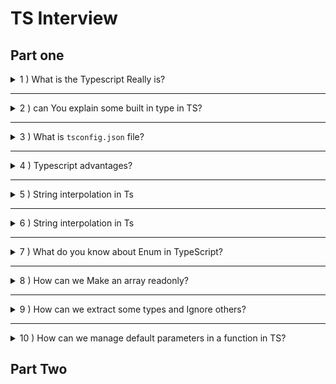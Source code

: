 # TS Interview

## Part one

<details>
  <summary>1 ) What is the Typescript Really is?</summary>

it's a free and open-source high-level programming language developed by Microsoft which acts as a statically-typed superset of JavaScript.
By extending JavaScript with type annotations and interfaces, it enables developers to catch errors during the compilation process rather than at runtime, thus ensuring safer and more efficient code

</details>

<hr/>

<details>

  <summary>2 ) can You explain some built in type in TS?</summary>
so We have several built in type in ts.
like :

`number` : numeric values . integers or floats .
`string` : Represents a sequence of characters, commonly used for storing textual data.
`void` : Represents the lack of a type, commonly used as the return type for functions that do not return a value.
`null` : Represents the absence of a value intentionally assigned to a variable.
`undefined` : Represents a variable that has not yet been assigned a value.
`any` :Represents any type of value and allows a variable to store multiple types.

give me an example :

```ts
let name: string = 'Aghaei'
let age: number = 22
let isAdmin: boolean = true
let user: null = null
let value: undefined = undefined
let uniqueKey: symbol = Symbol('key')
```

</details>

<hr/>

<details>

  <summary>3 ) What is <code>tsconfig.json</code> file?</summary>

it's a configuration file used by TypeScript to control various aspects of the TypeScript compiler behavior when building (transpile) TypeScript files into JavaScript. This file provides a way to define the **options** and **settings** that the TypeScript compiler (typically tsc CLI) should use during the compilation process.

it has many options like :

- `target`: Specifies the output language level, e.g., `ES5`, `ES6`, or a `higher ECMAScript version`.
- `module`: Sets the module system used in the output, e.g., CommonJS, AMD, UMD, or ES2015.
- `outDir`: Indicates the output directory for the compiled JavaScript files.
- `sourceMap`: Generates source map files for debugging purposes.
- `strict`: Enables stricter type checking and other compiler checks to ensure more robust code.
- `watch`: Enables watch mode, where the compiler will automatically recompile when there are changes in the TypeScript files.
- `exclude`: An array that lists file patterns to be excluded from the compilation, usually for files that are dependencies or not required for the build process.

and so on...

</details>

<hr/>

<details>

  <summary>4 ) Typescript advantages?</summary>

- Large-scale application support: TypeScript's features, such as generics, namespaces, and modules, foster the creation of modular and scalable code, making it an ideal choice for large and complex applications.

- Better tooling and editor support (intellisense and Developer Experience): TypeScript provides excellent integration with popular IDEs, resulting in advanced autocompletion, code navigation, and refactoring tools. This improves the development experience and boosts productivity.

- Static typing: TypeScript adds static typing to JavaScript, which catches type-related errors at compile-time instead of runtime. This allows developers to identify and fix issues early in the development process, reducing bugs and improving overall code quality.

- JavaScript ecosystem compatibility: TypeScript is fully compatible with JavaScript libraries, frameworks, and tools, enabling seamless integration into existing development workflows.

- Code maintainability: TypeScript's static types, interfaces, and other OOP features contribute to better code readability and maintainability, making it easier for developers to understand and work with shared codebase.

</details>

<hr/>

<details>

  <summary>5 ) String interpolation in Ts</summary>

its also known as template literal or template string.
It allows you to embed expressions within string literals, using backticks (`) instead of single or double quotes. To include a variable or expression within the string, use the ${expression} syntax.

example :

```ts
let name: string = 'Aghaei'
let job: string = 'front end developer'
let age: number = 22

let message: string = `hi! i'm ${name} and i'm ${age} years old . i'm a ${job}. happy to see you here`
```

</details>

<hr/>

<details>

  <summary>6 ) String interpolation in Ts</summary>

its also known as template literal or template string.
It allows you to embed expressions within string literals, using backticks (`) instead of single or double quotes. To include a variable or expression within the string, use the ${expression} syntax.

example :

```ts
let name: string = 'Aghaei'
let job: string = 'front end developer'
let age: number = 22

let message: string = `hi! i'm ${name} and i'm ${age} years old . i'm a ${job}. happy to see you here`
```

</details>

<hr/>

<details>

  <summary>7 ) What do you know about Enum in TypeScript?</summary>

In TypeScript, an Enum (short for enumeration) is a custom data type that allows you to define a set of named numeric constants, making your code more self-explanatory and easier to maintain. Enums provide a robust and expressive way to handle sets of values that represent specific categories, states, or options in your program.

example :

```ts
enum Role {
  User,
  Admin,
  Guest,
}
```

</details>

<hr/>

<details>

  <summary>8 ) How can we Make an array readonly?</summary>

Using ReadonlyArray type, we can define Arrays to be read only

example :

```ts
function bar(array: ReadonlyArray<number>) {
  array.slice() //Just fine
  array.pop() //Error
}
```

</details>

<hr/>

<details>

  <summary>9 ) How can we extract some types and Ignore others?</summary>

we have Omit utility type.its create a new type from an existing type by excluding specific properties from it.it has two arguments first the type we want to modify and seconde the property we wanna omit.

example :

```ts
interface Product {
  id: number
  title: string
  price: number
}
type UnPriceProduct = Omit<Product, 'price'>
```

</details>

<hr/>

<details>

  <summary>10 ) How can we manage default parameters in a function in TS?</summary>

Easyy... just assign a default value in the function signature.

why we use default parameters?
it helps the function's flexibility and ensure that it behaves predictably even when some parameters are not supplied by the caller

example :

```ts
function greeting(name: string, message: string = 'hi') {
  console.log(`${message} , ${name}`)
}

greeting('john', 'good afternoon') // goodafternoon , john
greeting('doe') // hi , doe
```

</details>

## Part Two
